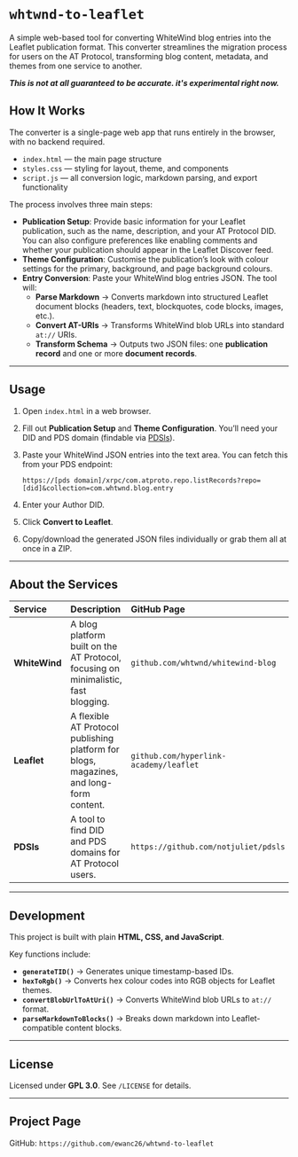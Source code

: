 # `whtwnd-to-leaflet`

A simple web-based tool for converting WhiteWind blog entries into the Leaflet publication format. This converter streamlines the migration process for users on the AT Protocol, transforming blog content, metadata, and themes from one service to another.

***This is not at all guaranteed to be accurate. it's experimental right now.***

## How It Works

The converter is a single-page web app that runs entirely in the browser, with no backend required.

- `index.html` — the main page structure  
- `styles.css` — styling for layout, theme, and components  
- `script.js` — all conversion logic, markdown parsing, and export functionality  

The process involves three main steps:

* **Publication Setup**: Provide basic information for your Leaflet publication, such as the name, description, and your AT Protocol DID. You can also configure preferences like enabling comments and whether your publication should appear in the Leaflet Discover feed.  
* **Theme Configuration**: Customise the publication’s look with colour settings for the primary, background, and page background colours.  
* **Entry Conversion**: Paste your WhiteWind blog entries JSON. The tool will:  
  * **Parse Markdown** → Converts markdown into structured Leaflet document blocks (headers, text, blockquotes, code blocks, images, etc.).  
  * **Convert AT-URIs** → Transforms WhiteWind blob URLs into standard `at://` URIs.  
  * **Transform Schema** → Outputs two JSON files: one **publication record** and one or more **document records**.  

---

## Usage

1.  Open `index.html` in a web browser.  
2.  Fill out **Publication Setup** and **Theme Configuration**. You’ll need your DID and PDS domain (findable via [PDSls](https://pdsls.dev)).  
3.  Paste your WhiteWind JSON entries into the text area. You can fetch this from your PDS endpoint:  

    ```
    https://[pds domain]/xrpc/com.atproto.repo.listRecords?repo=[did]&collection=com.whtwnd.blog.entry
    ```

4.  Enter your Author DID.  
5.  Click **Convert to Leaflet**.  
6.  Copy/download the generated JSON files individually or grab them all at once in a ZIP.  

---

## About the Services

| Service | Description | GitHub Page |
| :--- | :--- | :--- |
| **WhiteWind** | A blog platform built on the AT Protocol, focusing on minimalistic, fast blogging. | `github.com/whtwnd/whitewind-blog` |
| **Leaflet** | A flexible AT Protocol publishing platform for blogs, magazines, and long-form content. | `github.com/hyperlink-academy/leaflet` |
| **PDSls** | A tool to find DID and PDS domains for AT Protocol users. | `https://github.com/notjuliet/pdsls` |

---

## Development

This project is built with plain **HTML, CSS, and JavaScript**.  

Key functions include:  

* **`generateTID()`** → Generates unique timestamp-based IDs.  
* **`hexToRgb()`** → Converts hex colour codes into RGB objects for Leaflet themes.  
* **`convertBlobUrlToAtUri()`** → Converts WhiteWind blob URLs to `at://` format.  
* **`parseMarkdownToBlocks()`** → Breaks down markdown into Leaflet-compatible content blocks.  

---

## License

Licensed under **GPL 3.0**. See `/LICENSE` for details.

---

## Project Page

GitHub: `https://github.com/ewanc26/whtwnd-to-leaflet`  
